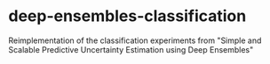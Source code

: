 # deep-ensembles-classification
Reimplementation of the classification experiments from "Simple and Scalable Predictive Uncertainty Estimation using Deep Ensembles"
